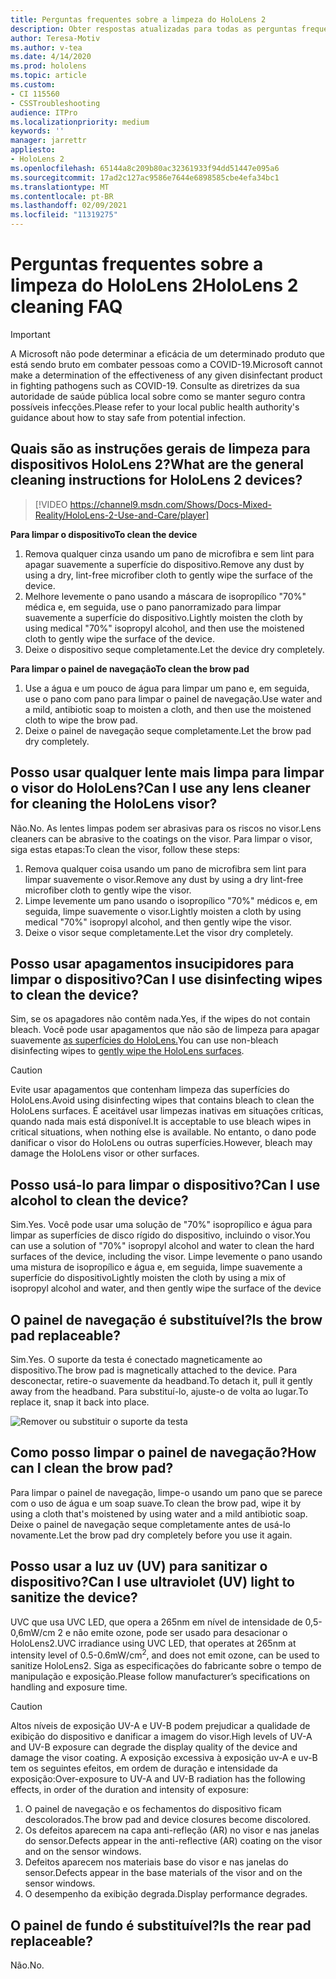 ```yaml
---
title: Perguntas frequentes sobre a limpeza do HoloLens 2
description: Obter respostas atualizadas para todas as perguntas frequentes sobre limpeza e manutenção do dispositivo HoloLens 2.
author: Teresa-Motiv
ms.author: v-tea
ms.date: 4/14/2020
ms.prod: hololens
ms.topic: article
ms.custom:
- CI 115560
- CSSTroubleshooting
audience: ITPro
ms.localizationpriority: medium
keywords: ''
manager: jarrettr
appliesto:
- HoloLens 2
ms.openlocfilehash: 65144a8c209b80ac32361933f94dd51447e095a6
ms.sourcegitcommit: 17ad2c127ac9586e7644e6898585cbe4efa34bc1
ms.translationtype: MT
ms.contentlocale: pt-BR
ms.lasthandoff: 02/09/2021
ms.locfileid: "11319275"
---
```

# <span data-ttu-id="510a7-103">Perguntas frequentes sobre a limpeza do HoloLens 2</span><span class="sxs-lookup"><span data-stu-id="510a7-103">HoloLens 2 cleaning FAQ</span></span>

> [!IMPORTANT]  
> <span data-ttu-id="510a7-104">A Microsoft não pode determinar a eficácia de um determinado produto que está sendo bruto em combater pessoas como a COVID-19.</span><span class="sxs-lookup"><span data-stu-id="510a7-104">Microsoft cannot make a determination of the effectiveness of any given disinfectant product in fighting pathogens such as COVID-19.</span></span> <span data-ttu-id="510a7-105">Consulte as diretrizes da sua autoridade de saúde pública local sobre como se manter seguro contra possíveis infecções.</span><span class="sxs-lookup"><span data-stu-id="510a7-105">Please refer to your local public health authority's guidance about how to stay safe from potential infection.</span></span>  

## <span data-ttu-id="510a7-106">Quais são as instruções gerais de limpeza para dispositivos HoloLens 2?</span><span class="sxs-lookup"><span data-stu-id="510a7-106">What are the general cleaning instructions for HoloLens 2 devices?</span></span>

> [!VIDEO https://channel9.msdn.com/Shows/Docs-Mixed-Reality/HoloLens-2-Use-and-Care/player]

<!-- <iframe src="https://channel9.msdn.com/Shows/Docs-Mixed-Reality/HoloLens-2-Use-and-Care/player" width="960" height="540" allowFullScreen frameBorder="0" title="HoloLens 2 Use and Care - Microsoft Channel 9 Video"></iframe> -->

**<span data-ttu-id="510a7-107">Para limpar o dispositivo</span><span class="sxs-lookup"><span data-stu-id="510a7-107">To clean the device</span></span>**

1. <span data-ttu-id="510a7-108">Remova qualquer cinza usando um pano de microfibra e sem lint para apagar suavemente a superfície do dispositivo.</span><span class="sxs-lookup"><span data-stu-id="510a7-108">Remove any dust by using a dry, lint-free microfiber cloth to gently wipe the surface of the device.</span></span>
1. <span data-ttu-id="510a7-109">Melhore levemente o pano usando a máscara de isopropílico "70%" médica e, em seguida, use o pano panorramizado para limpar suavemente a superfície do dispositivo.</span><span class="sxs-lookup"><span data-stu-id="510a7-109">Lightly moisten the cloth by using medical "70%" isopropyl alcohol, and then use the moistened cloth to gently wipe the surface of the device.</span></span>
1. <span data-ttu-id="510a7-110">Deixe o dispositivo seque completamente.</span><span class="sxs-lookup"><span data-stu-id="510a7-110">Let the device dry completely.</span></span>

**<span data-ttu-id="510a7-111">Para limpar o painel de navegação</span><span class="sxs-lookup"><span data-stu-id="510a7-111">To clean the brow pad</span></span>**

1. <span data-ttu-id="510a7-112">Use a água e um pouco de água para limpar um pano e, em seguida, use o pano com pano para limpar o painel de navegação.</span><span class="sxs-lookup"><span data-stu-id="510a7-112">Use water and a mild, antibiotic soap to moisten a cloth, and then use the moistened cloth to wipe the brow pad.</span></span>
1. <span data-ttu-id="510a7-113">Deixe o painel de navegação seque completamente.</span><span class="sxs-lookup"><span data-stu-id="510a7-113">Let the brow pad dry completely.</span></span>

## <span data-ttu-id="510a7-114">Posso usar qualquer lente mais limpa para limpar o visor do HoloLens?</span><span class="sxs-lookup"><span data-stu-id="510a7-114">Can I use any lens cleaner for cleaning the HoloLens visor?</span></span>

<span data-ttu-id="510a7-115">Não.</span><span class="sxs-lookup"><span data-stu-id="510a7-115">No.</span></span> <span data-ttu-id="510a7-116">As lentes limpas podem ser abrasivas para os riscos no visor.</span><span class="sxs-lookup"><span data-stu-id="510a7-116">Lens cleaners can be abrasive to the coatings on the visor.</span></span> <span data-ttu-id="510a7-117">Para limpar o visor, siga estas etapas:</span><span class="sxs-lookup"><span data-stu-id="510a7-117">To clean the visor, follow these steps:</span></span>  

1. <span data-ttu-id="510a7-118">Remova qualquer coisa usando um pano de microfibra sem lint para limpar suavemente o visor.</span><span class="sxs-lookup"><span data-stu-id="510a7-118">Remove any dust by using a dry lint-free microfiber cloth to gently wipe the visor.</span></span>
1. <span data-ttu-id="510a7-119">Limpe levemente um pano usando o isopropílico "70%" médicos e, em seguida, limpe suavemente o visor.</span><span class="sxs-lookup"><span data-stu-id="510a7-119">Lightly moisten a cloth by using medical "70%" isopropyl alcohol, and then gently wipe the visor.</span></span>
1. <span data-ttu-id="510a7-120">Deixe o visor seque completamente.</span><span class="sxs-lookup"><span data-stu-id="510a7-120">Let the visor dry completely.</span></span>

## <span data-ttu-id="510a7-121">Posso usar apagamentos insucipidores para limpar o dispositivo?</span><span class="sxs-lookup"><span data-stu-id="510a7-121">Can I use disinfecting wipes to clean the device?</span></span>

<span data-ttu-id="510a7-122">Sim, se os apagadores não contêm nada.</span><span class="sxs-lookup"><span data-stu-id="510a7-122">Yes, if the wipes do not contain bleach.</span></span> <span data-ttu-id="510a7-123">Você pode usar apagamentos que não são de limpeza para apagar suavemente [as superfícies do HoloLens.](#what-are-the-general-cleaning-instructions-for-hololens-2-devices)</span><span class="sxs-lookup"><span data-stu-id="510a7-123">You can use non-bleach disinfecting wipes to [gently wipe the HoloLens surfaces](#what-are-the-general-cleaning-instructions-for-hololens-2-devices).</span></span>  

> [!CAUTION]  
> <span data-ttu-id="510a7-124">Evite usar apagamentos que contenham limpeza das superfícies do HoloLens.</span><span class="sxs-lookup"><span data-stu-id="510a7-124">Avoid using disinfecting wipes that contains bleach to clean the HoloLens surfaces.</span></span> <span data-ttu-id="510a7-125">É aceitável usar limpezas inativas em situações críticas, quando nada mais está disponível.</span><span class="sxs-lookup"><span data-stu-id="510a7-125">It is acceptable to use bleach wipes in critical situations, when nothing else is available.</span></span> <span data-ttu-id="510a7-126">No entanto, o dano pode danificar o visor do HoloLens ou outras superfícies.</span><span class="sxs-lookup"><span data-stu-id="510a7-126">However, bleach may damage the HoloLens visor or other surfaces.</span></span>

## <span data-ttu-id="510a7-127">Posso usá-lo para limpar o dispositivo?</span><span class="sxs-lookup"><span data-stu-id="510a7-127">Can I use alcohol to clean the device?</span></span>

<span data-ttu-id="510a7-128">Sim.</span><span class="sxs-lookup"><span data-stu-id="510a7-128">Yes.</span></span> <span data-ttu-id="510a7-129">Você pode usar uma solução de "70%" isopropílico e água para limpar as superfícies de disco rígido do dispositivo, incluindo o visor.</span><span class="sxs-lookup"><span data-stu-id="510a7-129">You can use a solution of "70%" isopropyl alcohol and water to clean the hard surfaces of the device, including the visor.</span></span> <span data-ttu-id="510a7-130">Limpe levemente o pano usando uma mistura de isopropílico e água e, em seguida, limpe suavemente a superfície do dispositivo</span><span class="sxs-lookup"><span data-stu-id="510a7-130">Lightly moisten the cloth by using a mix of isopropyl alcohol and water, and then gently wipe the surface of the device</span></span>

## <span data-ttu-id="510a7-131">O painel de navegação é substituível?</span><span class="sxs-lookup"><span data-stu-id="510a7-131">Is the brow pad replaceable?</span></span>

<span data-ttu-id="510a7-132">Sim.</span><span class="sxs-lookup"><span data-stu-id="510a7-132">Yes.</span></span> <span data-ttu-id="510a7-133">O suporte da testa é conectado magneticamente ao dispositivo.</span><span class="sxs-lookup"><span data-stu-id="510a7-133">The brow pad is magnetically attached to the device.</span></span> <span data-ttu-id="510a7-134">Para desconectar, retire-o suavemente da headband.</span><span class="sxs-lookup"><span data-stu-id="510a7-134">To detach it, pull it gently away from the headband.</span></span> <span data-ttu-id="510a7-135">Para substituí-lo, ajuste-o de volta ao lugar.</span><span class="sxs-lookup"><span data-stu-id="510a7-135">To replace it, snap it back into place.</span></span>

![Remover ou substituir o suporte da testa](images/hololens2-remove-browpad.png)

## <span data-ttu-id="510a7-137">Como posso limpar o painel de navegação?</span><span class="sxs-lookup"><span data-stu-id="510a7-137">How can I clean the brow pad?</span></span>

<span data-ttu-id="510a7-138">Para limpar o painel de navegação, limpe-o usando um pano que se parece com o uso de água e um soap suave.</span><span class="sxs-lookup"><span data-stu-id="510a7-138">To clean the brow pad, wipe it by using a cloth that's moistened by using water and a mild antibiotic soap.</span></span> <span data-ttu-id="510a7-139">Deixe o painel de navegação seque completamente antes de usá-lo novamente.</span><span class="sxs-lookup"><span data-stu-id="510a7-139">Let the brow pad dry completely before you use it again.</span></span>

## <span data-ttu-id="510a7-140">Posso usar a luz uv (UV) para sanitizar o dispositivo?</span><span class="sxs-lookup"><span data-stu-id="510a7-140">Can I use ultraviolet (UV) light to sanitize the device?</span></span>

<span data-ttu-id="510a7-141">UVC que usa UVC LED, que opera a 265nm em nível de intensidade de 0,5-0,6mW/cm 2 e não emite ozone, pode ser usado para desacionar <sup> </sup> o HoloLens2.</span><span class="sxs-lookup"><span data-stu-id="510a7-141">UVC irradiance using UVC LED, that operates at 265nm at intensity level of 0.5-0.6mW/cm<sup>2</sup>, and does not emit ozone, can be used to sanitize HoloLens2.</span></span> <span data-ttu-id="510a7-142">Siga as especificações do fabricante sobre o tempo de manipulação e exposição.</span><span class="sxs-lookup"><span data-stu-id="510a7-142">Please follow manufacturer’s specifications on handling and exposure time.</span></span>

> [!CAUTION]  
> <span data-ttu-id="510a7-143">Altos níveis de exposição UV-A e UV-B podem prejudicar a qualidade de exibição do dispositivo e danificar a imagem do visor.</span><span class="sxs-lookup"><span data-stu-id="510a7-143">High levels of UV-A and UV-B exposure can degrade the display quality of the device and damage the visor coating.</span></span> <span data-ttu-id="510a7-144">A exposição excessiva à exposição uv-A e uv-B tem os seguintes efeitos, em ordem de duração e intensidade da exposição:</span><span class="sxs-lookup"><span data-stu-id="510a7-144">Over-exposure to UV-A and UV-B radiation has the following effects, in order of the duration and intensity of exposure:</span></span>
>  
> 1. <span data-ttu-id="510a7-145">O painel de navegação e os fechamentos do dispositivo ficam descolorados.</span><span class="sxs-lookup"><span data-stu-id="510a7-145">The brow pad and device closures become discolored.</span></span>
> 1. <span data-ttu-id="510a7-146">Os defeitos aparecem na capa anti-refleção (AR) no visor e nas janelas do sensor.</span><span class="sxs-lookup"><span data-stu-id="510a7-146">Defects appear in the anti-reflective (AR) coating on the visor and on the sensor windows.</span></span>
> 1. <span data-ttu-id="510a7-147">Defeitos aparecem nos materiais base do visor e nas janelas do sensor.</span><span class="sxs-lookup"><span data-stu-id="510a7-147">Defects appear in the base materials of the visor and on the sensor windows.</span></span>
> 1. <span data-ttu-id="510a7-148">O desempenho da exibição degrada.</span><span class="sxs-lookup"><span data-stu-id="510a7-148">Display performance degrades.</span></span>

## <span data-ttu-id="510a7-149">O painel de fundo é substituível?</span><span class="sxs-lookup"><span data-stu-id="510a7-149">Is the rear pad replaceable?</span></span>

<span data-ttu-id="510a7-150">Não.</span><span class="sxs-lookup"><span data-stu-id="510a7-150">No.</span></span>
